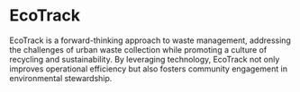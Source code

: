 # EcoTrack
EcoTrack is a forward-thinking approach to waste management, addressing the challenges of urban waste collection while promoting a culture of recycling and sustainability. By leveraging technology, EcoTrack not only improves operational efficiency but also fosters community engagement in environmental stewardship.
